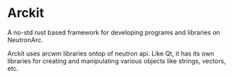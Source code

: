 # Arckit

A no-std rust based framework for developing programs and libraries on NeutronArc.

Arckit uses arcwm libraries ontop of neutron api. Like Qt, it has its own libraries for creating and manipulating various objects like strings, vectors, etc.
